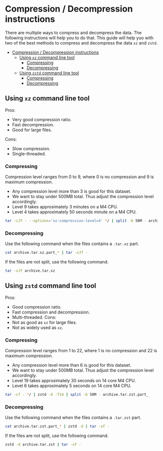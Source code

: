# Compression / Decompression instructions

There are multiple ways to compress and decompress the data. The following instructions will help you to do that.
This guide will help yuo with two of the best methods to compress and decompress the data `xz` and `zstd`.

- [Compression / Decompression instructions](#compression--decompression-instructions)
  - [Using `xz` command line tool](#using-xz-command-line-tool)
    - [Compressing](#compressing)
    - [Decompressing](#decompressing)
  - [Using `zstd` command line tool](#using-zstd-command-line-tool)
    - [Compressing](#compressing-1)
    - [Decompressing](#decompressing-1)

## Using `xz` command line tool

Pros:

- Very good compression ratio.
- Fast decompression.
- Good for large files.
  
Cons:

- Slow compression.
- Single-threaded.

### Compressing

Compression level ranges from 0 to 9, where 0 is no compression and 9 is maximum compression.

- Any compression level more than 3 is good for this dataset.
- We want to stay under 500MB total. Thus adjust the compression level accordingly.
- Level 9 takes approsimately 3 minutes on a M4 CPU.
- Level 4 takes approximately 50 seconds minute on a M4 CPU.

```bash
tar -cJf - --options='xz:compression-level=4' */ | split -b 50M - archive.tar.xz.part_
```

### Decompressing

Use the following command when the files contains a `.tar.xz` part.

```bash
cat archive.tar.xz.part_* | tar -xJf -
```

If the files are not split, use the following command.

```bash
tar -xJf archive.tar.xz
```

## Using `zstd` command line tool

Pros:

- Good compression ratio.
- Fast compression and decompression.
- Multi-threaded.
Cons:
- Not as good as `xz` for large files.
- Not as widely used as `xz`.

### Compressing

Compression level ranges from 1 to 22, where 1 is no compression and 22 is maximum compression.

- Any compression level more than 6 is good for this dataset.
- We want to stay under 500MB total. Thus adjust the compression level accordingly.
- Level 19 takes approsimately 30 seconds on 14 core M4 CPU.
- Level 6 takes approximately 5 seconds on 14 core M4 CPU.

```bash
tar -cf - */ | zstd -6 -T14 | split -b 50M - archive.tar.zst.part_  
```

### Decompressing

Use the following command when the files contains a `.tar.zst` part.

```bash
cat archive.tar.zst.part_* | zstd -d | tar -xf -
```

If the files are not split, use the following command.

```bash
zstd -d archive.tar.zst | tar -xf -
```

